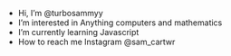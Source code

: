 - Hi, I’m @turbosammyy
- I’m interested in Anything computers and mathematics 
- I’m currently learning Javascript
- How to reach me Instagram @sam_cartwr

<!---
turbosammyy/turbosammyy is a ✨ special ✨ repository because its `README.md` (this file) appears on your GitHub profile.
You can click the Preview link to take a look at your changes.
--->

